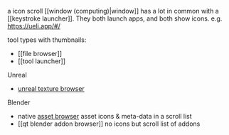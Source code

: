 a icon scroll [[window (computing)|window]] has a lot in common with a [[keystroke launcher]].
They both launch apps, and both show icons.
e.g. https://ueli.app/#/

tool types with thumbnails:
- [[file browser]]
- [[tool launcher]]

Unreal
- [unreal texture browser](https://github.com/hannesdelbeke/texture-browser-unreal-plugin) 

Blender
- native [asset browser](https://docs.blender.org/manual/en/latest/editors/asset_browser.html) asset icons & meta-data in a scroll list
- [[qt blender addon browser]] no icons but scroll list of addons
